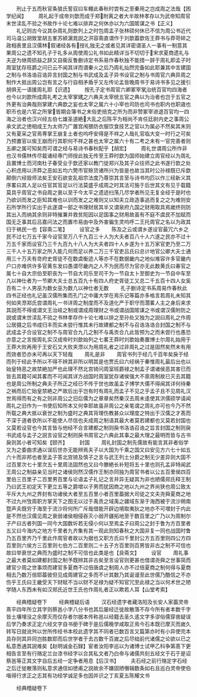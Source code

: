 <!-- { "loadSidebar": true } -->
　　刑止于五而秋官条狼氏誓驭曰车轘此春秋时尝有之至秦用之岂成周之法哉【困学纪闻】
　　周礼起于成帝刘歆而成于郑附离之者大半故林孝存以为武帝知周官末世渎乱不验之书故作十论七难以排弃之何休亦以为六国隂谋之书【正义】
　　礼记则古今议其杂周礼则歆列上之时包周孟子张林硕何休已不信为周公书近代司马温公胡致堂胡五峯苏颍濵晁説之洪容斋直谓作于刘歆葢歆佐王莽书与莽苛碎之政相表里且汉儒林叙诸经各有授礼独无之或者见其详密谓圣人一事有一制意其果周公之遗不知孔子于礼多从周使周公礼书如此精详当不切切于宋求夏商遗礼与夫逆为继周损益之辞又自衞反鲁删诗定书系易作春秋独不能措一辞于周礼即孟子时周室犹存班爵之问已云不闻其详而谓秦火之后乃周礼灿然完备如此耶兼其中言建国之制与书洛诰召诰异言封国之制与书武成及孟子异书设官之制与书周官六典异周之制作大抵出周公岂有言之与行自相矛盾乎又左传论孟皆晚周书于易诗书多见之援引胡俱无一语援周礼耶【识遗】
　　按孔子定书周官六卿冢宰掌治统百官均四海者也今以刘歆所成周礼考之太宰掌建之六典夫太宰统五官之典以为治者也岂于五官之外更有治典哉则掌建六典歆之妄也太宰之属六十小宰也司防也司书也职内也职歳也职币也是六官之所掌皆期会簿书之末俗吏掊克之所为而非赞冢宰进退百官均一四海之治者也汉兴经五伯七雄圣道絶大乱之后陈平为相尚不肯任廷尉内史之事周公承文武之徳相成王为太师乃广置宫闱猥防衣服饮食技艺之官以为属必不然矣其末则又有夏采之官焉専掌王崩复土者也呜呼安得是不祥之人哉礼官临大变一时行之可矣乃预置官以俟王崩而行其职何不祥之甚也太宰之属六十有二考之未有一官完善者则五卿之属可知矣而可谓之经与易诗书春秋配乎【胡宏】
　　周礼世谓周公所作非也汉书儒林传尽载诸经専门师授此独无传至王莽时歆为国师始建立周官经以为周礼且置博士而河南杜子春受业于歆还家以教门徒郑兴及其子众往师之此书遂行歆之处心积虑用以济莽之恶如五均六筦市官賖货诸所兴为皆是也故当其时公孙禄既已斥歆颠倒六经毁师法矣王安石欲变乱祖宗法度乃尊崇其言至与诗书均匹以作三经新义其序畧曰其人足以任官其官足以行法莫盛乎成周之时其法可施于后世其文有见于载籍莫具乎周官之书自周之衰以至于今太平之遗迹扫荡几尽学者所见无复全经于是时也乃欲训而发之臣知其难也以训而发之之难则又以知夫立政造事追而复之之为难则安石所学所行实出于此遂谓一部之书理财居其半又谓泉府凢国之财用取具焉嵗终则防其出入而纳其余则非特摧兼并救贫阨因以足国事之财用故虽有不庭不虞民不加赋而国无乏事其后吕嘉问法之而置市易由中及外害徧生灵呜呼二王托周官之名以为政其归于祸民一也【容斋二笔】
　　设官之多
　　陈及之云或谓乡遂设官最冗六乡之民不过七万五千家今设官至万八千九百三十人为大夫者百八十人六遂之民亦不过十万五千家而设官乃三千九百九十八人为大夫者四十人乡遂为十五万家官吏乃至二万三千人十五万家之所入能几何而足以养二万三千官吏吕氏曰总计地官公卿大夫士通用三十万夫有竒府史胥徒不在数虞衡迹人等亦不在数据畿内之地似难容许多官畿内户口亦难供许多官黄东发曰愚谓尽畿内之人不为民而尽为官亦无此数黄氏曰春官之属七十自大宗伯至职丧为一节自大司乐至司干为一节自太卜至御史为一节自中车至凢以神仕者为一节卿大夫士总五百九十有四人府史胥徒工又总二千五百十四人女奚百有二十人男巫为数女巫为数凢以神仕者无数
　　孔子删诗定书系周易作春秋此四书正经也礼记虽汉儒所集而孔门之中庸大学在焉乐记等篇亦多格言若周礼未知其何如夹漈郑氏尝谓周礼一书详周之制度而不及道化严于职守而濶畧人主之身后来求其説而不得或谓文王治岐之制或谓成周理财之书或谓战国隂谋之书或谓汉儒附防之説或谓末世渎乱不验之书林孝存作十论七难以排之至孙处又独为之説曰周礼之作周公居摄之后书成归丰而实未尝行惟其未行故建都之制不与召诰洛诰合封国之制不与武成孟子合设官之制不与周官合九几之制不与禹贡合凢此皆预为之而未尝行也愚恐亦意之之言按周礼实汉成帝时刘歆始列之七畧王莽时刘歆始奏置博士尔周礼始用于王莽大败再用于王安石又大败夹漈以为用周礼者之过非周礼之过是固然矣然未有用而效者恐亦未可再以天下轻哉
　　周礼是非
　　周官书列于经几千百年矣戾于经而列于经此予所以不得不辨其非所以明其是也贾氏曰六经祸于秦惟周礼最后出也以始皇特恶之故禁絶加严也此理不然北宫锜问周室班爵禄之制孟子谓诸侯恶其害已而皆去其籍可闻其畧而不可闻其详方战国时周室犹存诸侯强大不禀周制故已灭去其籍也是周公所制之典夫子所正之经已不传于世也故虽孟子博学大儒不得闻其详何待秦之祸而后亡始皇禁絶之严故后出乎岂有时有周礼而孟子不见之乎孟子且不见周礼汉世焉得而有之有之则非周公之旧后儒为之章章矣然秦汉去周未逺使其洪儒硕学请闻周礼之旧作为一书使后知所本又何幸耶故虽非周公之亲笔谓之周礼亦可也今乃不然所载之典大抵以衰世之制为盛时之典其背理伤教甚众以理度之特出于汉儒之才髙而不深于道者欤所以不能使人尽信也夫成周之制语其最大者莫若建都也又莫若封国也又莫若设官也今其言皆与他经不合言建都之制则戾书洛诰召诰之旨言封国之制则戾书武成与孟子之説言设官之制则戾书周官之六典此其事之最大理之最明而皆与古书戾则其小者可知矣【颐齐】
　　封国
　　周礼封国之制先儒故有能言其非者俗学又为之委曲求通以误后世亦无能辨焉夫子以大国为千乘之国又曰安见方六七十如五六十而非邦也者至孟子答北宫锜及慎子之言与武王列土分爵之制无少差异则大国不过百里次七十里次五十里周法固然也又曰今滕絶长补短将五十里也则孔孟非特闻武王周公之制益亲见当时之诸侯则然汉儒作王制亦同独为周官书者以公五百里侯四百里伯三百里子二百里男百里与论语孟子礼记之言并异无疑其为非也陋儒郑氏释王制乃曰武王初定天下更立五等之爵增以子男而犹因商之地以九州之界尚狭也周公致太平斥大九州之界封有功诸侯大者至五百里小者百里葢据大司徒之文夫尧舜夏商之地不过九州攷周职方掌天下之图无以过于禹贡之域禹之疆域东渐于海西被于流沙朔南暨声夫既穷于海至于流沙将何所广斥哉借能开辟边境取夷狄之地亦不可増封于内此是不然也汉儒见周之衰弱诸侯相侵吞灭小弱开疆拓地至于数百里之广乃以为周制尔子产曰古者列国一同今大国数圻若无侵小何以至焉孟子曰周公之封于鲁为方百里者五又曰今海内之地方千里者九齐集有其一观此则知春秋之大国非复一同也战国时鲁乃五百里齐乃千里此作周官者故以为据也又职方氏曰千里封公方五百里则四公方四百里则六侯方三百里则七伯方二百里则二十五子方百里则百男皆非古之制不可信也故曰举衰世之典而为盛时之制不可信也此类是也【艮斋文】
　　设官
　　周礼事之最大者莫如建都封国之制予既辨其非古矣至言设官则更甚也借谓尧舜之世事简而建官少周之世事烦而建官多夏商不过倍唐虞之制周人亦不过倍夏商之制何得与夏商相去乃数万倍耶葢彼但见成周建官之多而不计其数乃其诞谩至此世儒乃酷信之不亦伤乎王氏曰王畿受天下财赋不当以财不足禄为疑不知官冗至此禄之当以何术世之陋学随人东西未有如汉郑氏近世王氏也作周礼者正以欺若人耳【山堂考索】

　　经典稽疑卷下
　　经典稽疑后语
　　汉石经遗字者藏洛阳及长安人家葢灵帝熹平四年所立其字则蔡邕小字八分书也其后屡经迁徙故散落不存今所有者本数千字皆土壤埋没之余摩灭而仅存者尔据本传称邕以经籍去圣久逺文字多谬俗儒穿凿疑误后学乃奏求正定六经文字自书册于碑于是后儒晚学咸取正焉今石本既已摩灭而嵗久转写日就讹舛以世所传经书本校此遗字其不同者已数百言又篇第亦时有小异使完本具存则其异同岂胜数耶而后世学者于去古数千百嵗之后尽绌前代诸儒之论欲以已之私意悉通其説难矣【赵明诚金石録】宦者汝阳李巡以为诸博士试甲乙科争第髙下更相告言至有行赂定兰台漆书经字以合其私文者乃白帝与诸儒共刻五经文于石于是诏蔡邕等正其文字自后五经一定争者用息【后汉书】
　　夫石经之前行赂定字石经之后迁徙散落则私意求通信如徳甫之説故余不嫌固陋僭辑数条如右且巡白灵帝使伯喈得行求正之志其有功经学诚足多也因并识之丁亥夏五陈耀文书

　　经典稽疑卷下
